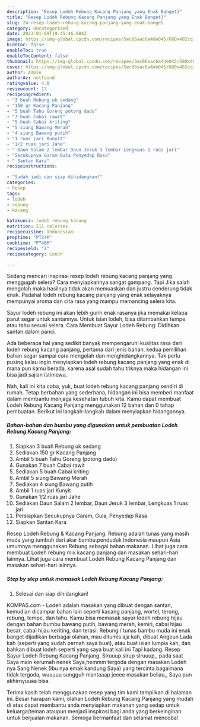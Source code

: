 ```yaml
---
description: "Resep Lodeh Rebung Kacang Panjang yang Enak Banget}"
title: "Resep Lodeh Rebung Kacang Panjang yang Enak Banget}"
slug: 24-resep-lodeh-rebung-kacang-panjang-yang-enak-banget
category: Uncategorized
date: 2023-01-09T19:45:46.984Z
image: https://img-global.cpcdn.com/recipes/5ec86aac6a4de045/680x482cq70/lodeh-rebung-kacang-panjang-foto-resep-utama.jpg
hideToc: false
enableToc: true
enableTocContent: false
thumbnail: https://img-global.cpcdn.com/recipes/5ec86aac6a4de045/680x482cq70/lodeh-rebung-kacang-panjang-foto-resep-utama.jpg
cover: https://img-global.cpcdn.com/recipes/5ec86aac6a4de045/680x482cq70/lodeh-rebung-kacang-panjang-foto-resep-utama.jpg
author: Admin
authorAv: notfound
ratingvalue: 4.8
reviewcount: 17
recipeingredient:
- "3 buah Rebung uk sedang"
- "150 gr Kacang Panjang"
- "5 buah Tahu Goreng potong dadu"
- "7 buah Cabai rawit"
- "5 buah Cabai kriting"
- "5 siung Bawang Merah"
- "4 siung Bawang putih"
- "1 ruas jari Kunyit"
- "1/2 ruas jari Jahe"
- " Daun Salam 2 lembar Daun Jeruk 3 lembar Lengkuas 1 ruas jari"
- "Secukupnya Garam Gula Penyedap Rasa"
- " Santan Kara"
recipeinstructions:

- "Sudah jadi dan siap dihidangkan!"
categories:
- Resep
tags:
- lodeh
- rebung
- kacang

katakunci: lodeh rebung kacang 
nutrition: 211 calories
recipecuisine: Indonesian
preptime: "PT24M"
cooktime: "PT46M"
recipeyield: "2"
recipecategory: Lunch

---
```



Sedang mencari inspirasi resep lodeh rebung kacang panjang yang menggugah selera? Cara menyiapkannya sangat gampang. Tapi Jika salah mengolah maka hasilnya tidak akan memuaskan dan justru cenderung tidak enak. Padahal lodeh rebung kacang panjang yang enak selayaknya mempunyai aroma dan cita rasa yang mampu memancing selera kita.


Sayur lodeh rebung ini akan lebih gurih enak rasanya jika memakai kelapa parut segar untuk santannya. Untuk isian lodeh, bisa ditambahkan tempe atau tahu sesuai selera. Cara Membuat Sayur Lodeh Rebung: Didihkan santan dalam panci.

Ada beberapa hal yang sedikit banyak mempengaruhi kualitas rasa dari lodeh rebung kacang panjang, pertama dari jenis bahan, kedua pemilihan bahan segar sampai cara mengolah dan menghidangkannya. Tak perlu pusing kalau ingin menyiapkan lodeh rebung kacang panjang yang enak di mana pun kamu berada, karena asal sudah tahu triknya maka hidangan ini bisa jadi sajian istimewa.


Nah, kali ini kita coba, yuk, buat lodeh rebung kacang panjang sendiri di rumah. Tetap berbahan yang sederhana, hidangan ini bisa memberi manfaat dalam membantu menjaga kesehatan tubuh kita. Kamu dapat membuat Lodeh Rebung Kacang Panjang menggunakan 12 bahan dan 0 tahap pembuatan. Berikut ini langkah-langkah dalam menyiapkan hidangannya.

<!--inarticleads1-->

##### Bahan-bahan dan bumbu yang digunakan untuk pembuatan Lodeh Rebung Kacang Panjang:

1. Siapkan 3 buah Rebung uk sedang
1. Sediakan 150 gr Kacang Panjang
1. Ambil 5 buah Tahu Goreng (potong dadu)
1. Gunakan 7 buah Cabai rawit
1. Sediakan 5 buah Cabai kriting
1. Ambil 5 siung Bawang Merah
1. Sediakan 4 siung Bawang putih
1. Ambil 1 ruas jari Kunyit
1. Gunakan 1/2 ruas jari Jahe
1. Sediakan  Daun Salam 2 lembar, Daun Jeruk 3 lembar, Lengkuas 1 ruas jari
1. Persiapkan Secukupnya Garam, Gula, Penyedap Rasa
1. Siapkan  Santan Kara


Resep Lodeh Rebung &amp; Kacang Panjang. Rebung adalah tunas yang masih muda yang tumbuh dari akar bambu.penduduk Indonesia maupun Asia umumnya menggunakan Rebung sebagai bahan makanan. Lihat juga cara membuat Lodeh rebung mix kacang panjang dan masakan sehari-hari lainnya. Lihat juga cara membuat Lodeh Rebung Kacang Panjang dan masakan sehari-hari lainnya. 

<!--inarticleads2-->

##### Step by step untuk memasak Lodeh Rebung Kacang Panjang:


1. Selesai dan siap dihidangkan!

KOMPAS.com - Lodeh adalah masakan yang dibuat dengan santan, kemudian dicampur bahan lain seperti kacang panjang, wortel, terong, rebung, tempe, dan tahu. Kamu bisa memasak sayur lodeh rebung hijau dengan bahan bumbu bawang putih, bawang merah, kemiri, cabai hijau besar, cabai hijau keriting, dan terasi. Rebung / tunas bambu muda ini enak banget dijadikan berbagai olahan, mau ditumis aja kah, dibuat Angeun Lada kah (seperti yang sudah pernah saya buat), atau buat isian lumpia kah, dan bahkan dibuat lodeh seperti yang saya buat kali ini Tapi kadang. Resep Sayur Lodeh Rebung Kacang Panjang. Slruuup slrup slruuup,, pada saat Saya main kerumah nenek Saya,hemmm tergoda dengan masakan Lodeh nya Sang Nenek (Ibu nya emak kandung Saya) yang tercinta.bagaimana tidak tergoda, wuuuuu sungguh mantaaap jeeee masakan beliau,, Saya pun akhirnyuuaa bisa. 

Terima kasih telah menggunakan resep yang tim kami tampilkan di halaman ini. Besar harapan kami, olahan Lodeh Rebung Kacang Panjang yang mudah di atas dapat membantu anda menyiapkan makanan yang sedap untuk keluarga/teman ataupun menjadi inspirasi bagi anda yang berkeinginan untuk berjualan makanan. Semoga bermanfaat dan selamat mencoba!
